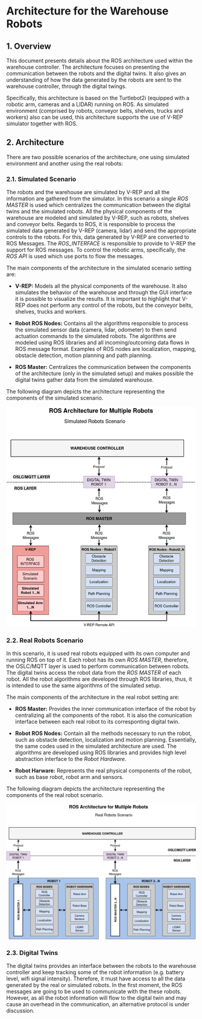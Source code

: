 # Architecture for the Warehouse Robots

## 1. Overview

This document presents details about the ROS architecture used within the warehouse controller. 
The architecture focuses on presenting the communication between the robots and the digital twins. It also gives an understanding of how the data generated by the robots are sent to the warehouse controller, through the digital twings.

Specifically, this architecture is based on the Turtlebot2i (equipped with a robotic arm, cameras and a LIDAR) running on ROS. As simulated environment (comprised by robots, conveyor belts, shelves, trucks and workers) also can be used, this architecture supports the use of V-REP simulator together with ROS.

## 2. Architecture

There are two possible scenarios of the architecture, one using simulated environment and another using the real robots:

### 2.1. Simulated Scenario

The robots and the warehouse are simulated by V-REP and all the information are gathered from the simulator. In this scenario a single *ROS MASTER* is used which centralizes the communication between the digital twins and the simulated robots. All the physical components of the warehouse are modeled and simulated by V-REP, such as robots, shelves and conveyor belts. Regards to ROS, it is responsible to process the simulated data generated by V-REP (camera, lidar) and send the appropriate controls to the robots. For this, data generated by V-REP are converted to ROS Messages. The *ROS_INTERFACE* is responsible to provide to V-REP the support for ROS messages. To control the robotic arms, specifically, the *ROS API* is used which use ports to flow the messages.

The main components of the architecture in the simulated scenario setting are:

- **V-REP:** Models all the physical components of the warehouse. It also simulates the behavior of the warehouse and through the GUI interface it is possible to visualize the results. It is important to highlight that V-REP does not perform any control of the robots, but the conveyor belts, shelves, trucks and workers. 

- **Robot ROS Nodes:** Contains all the algorithms responsible to process the simulated sensor data (camera, lidar, odometer) to then send actuation commands to the simulated robots. The algorithms are modeled using ROS libraries and all incoming/outcoming data flows in ROS message format. Examples of ROS nodes are localization, mapping, obstacle detection, motion planning and path planning.

- **ROS Master:** Centralizes the communication between the components of the architecture (only in the simulated setup) and makes possible the digital twins gather data from the simulated warehouse.

The following diagram depicts the architecture representing the components of the simulated scenario.

![ROS Architecture](https://github.com/EricssonResearch/scott-eu/blob/simulation-ros/simulation-ros/doc/ROS_multirobot_architecture_simulated.png)


### 2.2. Real Robots Scenario

In this scenario, it is used real robots equipped with its own computer and running ROS on top of it. Each robot has its own *ROS MASTER*, therefore, the OSLC/MQTT layer is used to perform communication between robots. The digital twins access the robot data from the *ROS MASTER* of each robot. All the robot algorithms are developed through ROS libraries, thus, it is intended to use the same algorithms of the simulated setup.

The main components of the architecture in the real robot setting are:

- **ROS Master:** Provides the inner communication interface of the robot by centralizing all the components of the robot. It is also the comunication interface between each real robot to its corresponting digital twin.

- **Robot ROS Nodes:** Contain all the methods necessary to run the robot, such as obstacle detection, localization and motion planning. Essentially, the same codes used in the simulated architecture are used. The algorithms are developed using ROS libraries and provides high level abstraction interface to the *Robot Hardware*.

- **Robot Harware:** Represents the real physical components of the robot, such as base robot, robot arm and sensors.

The following diagram depicts the architecture representing the components of the real robot scenario.

![ROS Architecture](https://github.com/EricssonResearch/scott-eu/blob/simulation-ros/simulation-ros/doc/ROS_multirobot_architecture_real.png)


### 2.3. Digital Twins

The digital twins provides an interface between the robots to the warehouse controller and keep tracking some of the robot information (e.g. battery level, wifi signal intensity). Therefore, it must have access to all the data generated by the real or simulated robots. In the first moment, the ROS messages are going to be used to communicate with the these robots. However, as all the robot information will flow to the digital twin and may cause an overhead in the communication, an alternative protocol is under discussion.
